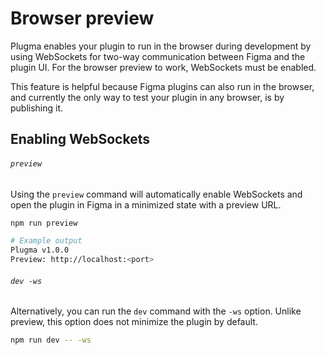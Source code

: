 # Browser preview

Plugma enables your plugin to run in the browser during development by using WebSockets for two-way communication between Figma and the plugin UI. For the browser preview to work, WebSockets must be enabled.

This feature is helpful because Figma plugins can also run in the browser, and currently the only way to test your plugin in any browser, is by publishing it.

## Enabling WebSockets

###### `preview`

Using the `preview` command will automatically enable WebSockets and open the plugin in Figma in a minimized state with a preview URL.

```bash
npm run preview

# Example output
Plugma v1.0.0
Preview: http://localhost:<port>
```

###### `dev -ws`

Alternatively, you can run the `dev` command with the `-ws` option. Unlike preview, this option does not minimize the plugin by default.

```bash
npm run dev -- -ws
```
